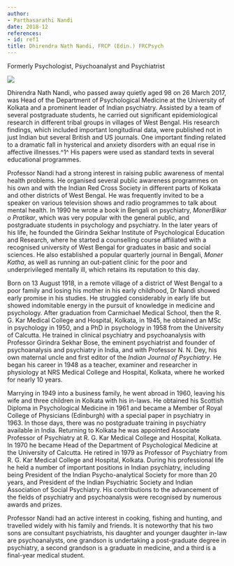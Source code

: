 ```yaml
---
author:
- Parthasarathi Nandi
date: 2018-12
references:
- id: ref1
title: Dhirendra Nath Nandi, FRCP (Edin.) FRCPsych
---
```


Formerly Psychologist, Psychoanalyst and Psychiatrist

![](S205646941800058X_inline1.jpg)

Dhirendra Nath Nandi, who passed away quietly aged 98 on 26 March 2017,
was Head of the Department of Psychological Medicine at the University
of Kolkata and a prominent leader of Indian psychiatry. Assisted by a
team of several postgraduate students, he carried out significant
epidemiological research in different tribal groups in villages of West
Bengal. His research findings, which included important longitudinal
data, were published not in just Indian but several British and US
journals. One important finding related to a dramatic fall in hysterical
and anxiety disorders with an equal rise in affective illnesses.^1^ His
papers were used as standard texts in several educational programmes.

Professor Nandi had a strong interest in raising public awareness of
mental health problems. He organised several public awareness programmes
on his own and with the Indian Red Cross Society in different parts of
Kolkata and other districts of West Bengal. He was frequently invited to
be a speaker on various television shows and radio programmes to talk
about mental health. In 1990 he wrote a book in Bengali on psychiatry,
*MonerBikar o Pratikar*, which was very popular with the general public,
and postgraduate students in psychology and psychiatry. In the later
years of his life, he founded the Girindra Sekhar Institute of
Psychological Education and Research, where he started a counselling
course affiliated with a recognised university of West Bengal for
graduates in basic and social sciences. He also established a popular
quarterly journal in Bengali, *Moner Katha*, as well as running an
out-patient clinic for the poor and underprivileged mentally ill, which
retains its reputation to this day.

Born on 13 August 1918, in a remote village of a district of West Bengal
to a poor family and losing his mother in his early childhood, Dr Nandi
showed early promise in his studies. He struggled considerably in early
life but showed indomitable energy in the pursuit of knowledge in
medicine and psychology. After graduation from Carmichael Medical
School, then the R. G. Kar Medical College and Hospital, Kolkata, in
1945, he obtained an MSc in psychology in 1950, and a PhD in psychology
in 1958 from the University of Calcutta. He trained in clinical
psychiatry and psychoanalysis with Professor Girindra Sekhar Bose, the
eminent psychiatrist and founder of psychoanalysis and psychiatry in
India, and with Professor N. N. Dey, his own maternal uncle and first
editor of the *Indian Journal of Psychiatry*. He began his career in
1948 as a teacher, examiner and researcher in physiology at NRS Medical
College and Hospital, Kolkata, where he worked for nearly 10 years.

Marrying in 1949 into a business family, he went abroad in 1960, leaving
his wife and three children in Kolkata with his in-laws. He obtained his
Scottish Diploma in Psychological Medicine in 1961 and became a Member
of Royal College of Physicians (Edinburgh) with a special paper in
psychiatry in 1963. In those days, there was no postgraduate training in
psychiatry available in India. Returning to Kolkata he was appointed
Associate Professor of Psychiatry at R. G. Kar Medical College and
Hospital, Kolkata. In 1970 he became Head of the Department of
Psychological Medicine at the University of Calcutta. He retired in 1979
as Professor of Psychiatry from R. G. Kar Medical College and Hospital,
Kolkata. During his professional life he held a number of important
positions in Indian psychiatry, including being President of the Indian
Psycho-analytical Society for more than 20 years, and President of the
Indian Psychiatric Society and Indian Association of Social Psychiatry.
His contributions to the advancement of the fields of psychiatry and
psychoanalysis were recognised by numerous awards and prizes.

Professor Nandi had an active interest in cooking, fishing and hunting,
and travelled widely with his family and friends. It is noteworthy that
his two sons are consultant psychiatrists, his daughter and younger
daughter in-law are psychoanalysts, one grandson is undertaking a
post-graduate degree in psychiatry, a second grandson is a graduate in
medicine, and a third is a final-year medical student.
